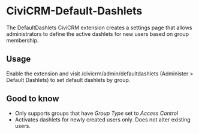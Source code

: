 # CiviCRM-Default-Dashlets
The DefaultDashlets CiviCRM extension creates a settings page that allows administrators to define the active
dashlets for new users based on group membership.

## Usage
Enable the extension and visit /civicrm/admin/defaultdashlets 
(Administer > Default Dashlets) to set default dashlets by group. 

## Good to know
- Only supports groups that have *Group Type* set to *Access Control*
- Activates dashlets for newly created users only. Does not alter existing users. 

